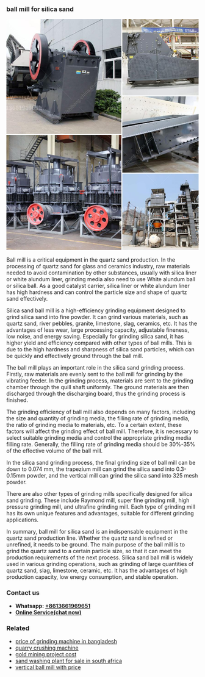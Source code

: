 <h3>ball mill for silica sand</h3><img src='1708309132.jpg' alt=''><p>Ball mill is a critical equipment in the quartz sand production. In the processing of quartz sand for glass and ceramics industry, raw materials needed to avoid contamination by other substances, usually with silica liner or white alundum liner, grinding media also need to use White alundum ball or silica ball. As a good catalyst carrier, silica liner or white alundum liner has high hardness and can control the particle size and shape of quartz sand effectively.</p><p>Silica sand ball mill is a high-efficiency grinding equipment designed to grind silica sand into fine powder. It can grind various materials, such as quartz sand, river pebbles, granite, limestone, slag, ceramics, etc. It has the advantages of less wear, large processing capacity, adjustable fineness, low noise, and energy saving. Especially for grinding silica sand, it has higher yield and efficiency compared with other types of ball mills. This is due to the high hardness and sharpness of silica sand particles, which can be quickly and effectively ground through the ball mill.</p><p>The ball mill plays an important role in the silica sand grinding process. Firstly, raw materials are evenly sent to the ball mill for grinding by the vibrating feeder. In the grinding process, materials are sent to the grinding chamber through the quill shaft uniformly. The ground materials are then discharged through the discharging board, thus the grinding process is finished.</p><p>The grinding efficiency of ball mill also depends on many factors, including the size and quantity of grinding media, the filling rate of grinding media, the ratio of grinding media to materials, etc. To a certain extent, these factors will affect the grinding effect of ball mill. Therefore, it is necessary to select suitable grinding media and control the appropriate grinding media filling rate. Generally, the filling rate of grinding media should be 30%-35% of the effective volume of the ball mill.</p><p>In the silica sand grinding process, the final grinding size of ball mill can be down to 0.074 mm, the trapezium mill can grind the silica sand into 0.3-0.15mm powder, and the vertical mill can grind the silica sand into 325 mesh powder.</p><p>There are also other types of grinding mills specifically designed for silica sand grinding. These include Raymond mill, super fine grinding mill, high pressure grinding mill, and ultrafine grinding mill. Each type of grinding mill has its own unique features and advantages, suitable for different grinding applications.</p><p>In summary, ball mill for silica sand is an indispensable equipment in the quartz sand production line. Whether the quartz sand is refined or unrefined, it needs to be ground. The main purpose of the ball mill is to grind the quartz sand to a certain particle size, so that it can meet the production requirements of the next process. Silica sand ball mill is widely used in various grinding operations, such as grinding of large quantities of quartz sand, slag, limestone, ceramic, etc. It has the advantages of high production capacity, low energy consumption, and stable operation.</p><h3>Contact us</h3><ul><li><strong>Whatsapp:&nbsp;<a href="https://wa.me/8613661969651">+8613661969651</a></strong></li><li><a href="https://swt.shibang-china.com/?git&amp;zhl&amp;ball mill for silica sand"><strong>Online Service(chat now)</strong></a></li></ul><h3>Related</h3><ul><li><a href='price of grinding machine in bangladesh.md'>price of grinding machine in bangladesh</a></li><li><a href='quarry crushing machine.md'>quarry crushing machine</a></li><li><a href='gold mining project cost.md'>gold mining project cost</a></li><li><a href='sand washing plant for sale in south africa.md'>sand washing plant for sale in south africa</a></li><li><a href='vertical ball mill with price.md'>vertical ball mill with price</a></li></ul>